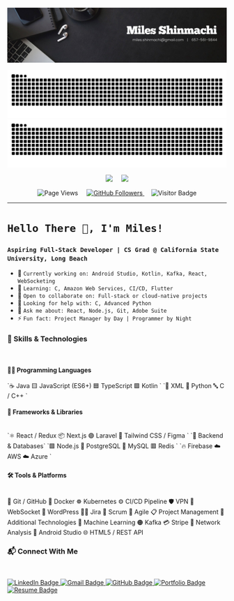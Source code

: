 ![logo](https://github.com/miles-akio/miles-akio/blob/main/miles.jpg)

<div align="center">

![github contribution grid snake animation](https://raw.githubusercontent.com/shahradelahi/shahradelahi/output/github-contribution-grid-snake-dark.svg#gh-dark-mode-only)
![github contribution grid snake animation](https://raw.githubusercontent.com/shahradelahi/shahradelahi/output/github-contribution-grid-snake.svg#gh-light-mode-only)

</div>

<p align="center">
  <img src="https://github-readme-stats.vercel.app/api/top-langs/?username=miles-akio&theme=radical&show_icons=true&include_all_commits=true" height="200" />
  &nbsp; &nbsp;
  <img src="https://github-readme-stats.vercel.app/api?username=miles-akio&theme=radical&show_icons=true&count_private=true" height="200" />
</p>

<p align="center">
  <img src="https://rushter.com/counter.svg" alt="Page Views" />
  &nbsp; &nbsp;
  <a href="https://github.com/miles-akio">
    <img src="https://img.shields.io/github/followers/miles-akio?label=Follow&style=social" alt="GitHub Followers" />
  </a>
  &nbsp; &nbsp;
  <img src="https://visitor-badge.laobi.icu/badge?page_id=miles-akio.miles-akio" alt="Visitor Badge" />
</p>

---

# `Hello There 👋, I'm Miles!`
### `Aspiring Full-Stack Developer | CS Grad @ California State University, Long Beach`



- 🔭 `Currently working on: Android Studio, Kotlin, Kafka, React, WebSocketing`
- 🌱 `Learning: C, Amazon Web Services, CI/CD, Flutter`
- 👯 `Open to collaborate on: Full-stack or cloud-native projects`
- 🤝 `Looking for help with: C, Advanced Python`
- 💬 `Ask me about: React, Node.js, Git, Adobe Suite`
- ⚡ `Fun fact: Project Manager by Day | Programmer by Night`


<h3>🧠 Skills & Technologies</h3>
</br>
<h4>👨‍💻 Programming Languages</h4>
`☕ Java        🟨 JavaScript (ES6+)     🟦 TypeScript     🟪 Kotlin  `
`📄 XML        🐍 Python                🔤 C / C++  `

</br>

<h4>🧩 Frameworks & Libraries</h4>
</br>
`⚛️ React / Redux      📦 Next.js       🟣 Laravel        🎨 Tailwind CSS / Figma  `
`🧱 Backend & Databases`
`🟩 Node.js       🐘 PostgreSQL       🐬 MySQL       🟥 Redis  `
`🔥 Firebase      ☁️ AWS              ☁️ Azure  `

</br>

<h4>🛠️ Tools & Platforms</h4>
<br>
🐙 Git / GitHub       🐳 Docker       ☸️ Kubernetes     ⚙️ CI/CD Pipeline  
🛡️ VPN               🔌 WebSocket    📝 WordPress      🧑‍💻 Jira  
📅 Scrum             🚀 Agile         📋 Project Management  
🧠 Additional Technologies
🧠 Machine Learning     🟠 Kafka     💳 Stripe     📡 Network Analysis  
🤖 Android Studio       🌐 HTML5 / REST API  

</br>

<h3>📬 Connect With Me</h3>

</br>
<p align="left"> <a href="https://www.linkedin.com/in/mshinmachi/" target="_blank"> <img src="https://img.shields.io/badge/LinkedIn-blue?logo=linkedin&logoColor=white&style=for-the-badge" alt="LinkedIn Badge" /> </a> <a href="mailto:miles.shinmachi@gmail.com" target="_blank"> <img src="https://img.shields.io/badge/Gmail-red?logo=gmail&logoColor=white&style=for-the-badge" alt="Gmail Badge" /> </a> <a href="https://github.com/miles-akio" target="_blank"> <img src="https://img.shields.io/badge/GitHub-100000?logo=github&logoColor=white&style=for-the-badge" alt="GitHub Badge" /> </a> <a href="https://miles-shinmachi.dev" target="_blank"> <img src="https://img.shields.io/badge/Portfolio-000?logo=vercel&logoColor=white&style=for-the-badge" alt="Portfolio Badge" /> </a> <a href="https://your-resume-link.com" target="_blank"> <img src="https://img.shields.io/badge/Resume-Download-0072b1?style=for-the-badge&logo=adobeacrobatreader&logoColor=white" alt="Resume Badge" /> </a> </p>
</br>
